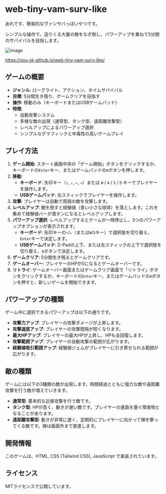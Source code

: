 # web-tiny-vam-surv-like
あれです、簡易的なヴァンサバっぽいやつです。

シンプルな操作で、迫りくる大量の敵をなぎ倒し、パワーアップを重ねて5分間のサバイバルを目指します。

![image](https://github.com/user-attachments/assets/c9b0e3f6-9065-4d17-b417-e8e4558c6964)

https://you-sk.github.io/web-tiny-vam-surv-like/

## ゲームの概要

* **ジャンル**: ローグライト、アクション、タイムサバイバル
* **目標**: 5分間生き残り、ゲームクリアを目指す
* **操作**: 移動のみ（キーボードまたはUSBゲームパッド）
* **特徴**:
    * 自動攻撃システム
    * 多様な敵の出現（通常型、タンク型、遠距離攻撃型）
    * レベルアップによるパワーアップ選択
    * シンプルなグラフィックと中毒性の高いゲームプレイ

## プレイ方法

1.  **ゲーム開始**: スタート画面中央の「ゲーム開始」ボタンをクリックするか、キーボードの`Enter`キー、またはゲームパッドの`A`ボタンを押します。
2.  **移動**:
    * **キーボード**: 矢印キー（`↑`, `↓`, `←`, `→`）または `W` / `A` / `S` / `D` キーでプレイヤーを操作します。
    * **USBゲームパッド**: 左スティックでプレイヤーを操作します。
3.  **攻撃**: プレイヤーは自動で周囲の敵を攻撃します。
4.  **レベルアップ**: 敵を倒すと経験値（青い小さな球体）を落とします。これを集めて経験値バーが満タンになるとレベルアップします。
5.  **パワーアップ選択**: レベルアップするとゲームが一時停止し、3つのパワーアップオプションが表示されます。
    * **キーボード**: 矢印キーの`↑`/`↓`（または`W`/`S`キー）で選択肢を切り替え、`Enter`キーで決定します。
    * **USBゲームパッド**: D-Padの上下、または左スティックの上下で選択肢を切り替え、`A`ボタンで決定します。
6.  **ゲームクリア**: 5分間生き残るとゲームクリアです。
7.  **ゲームオーバー**: プレイヤーのHPが0になるとゲームオーバーです。
8.  **リトライ**: ゲームオーバー画面またはゲームクリア画面で「リトライ」ボタンをクリックするか、キーボードの`Enter`キー、またはゲームパッドの`A`ボタンを押すと、新しいゲームを開始できます。

## パワーアップの種類

ゲーム中に選択できるパワーアップは以下の通りです。

* **攻撃力アップ**: プレイヤーの攻撃ダメージが上昇します。
* **攻撃速度アップ**: プレイヤーの攻撃間隔が短くなります。
* **最大HPアップ**: プレイヤーの最大HPが上昇し、HPも全回復します。
* **攻撃範囲アップ**: プレイヤーの自動攻撃の範囲が広がります。
* **経験値吸引範囲アップ**: 経験値ジェムがプレイヤーに引き寄せられる範囲が広がります。

## 敵の種類

ゲームには以下の3種類の敵が出現します。時間経過とともに強力な敵や遠距離攻撃を行う敵が増えていきます。

* **通常型**: 基本的な近接攻撃を行う敵です。
* **タンク型**: HPが高く、動きが遅い敵です。プレイヤーの進路を塞ぐ障害物となることがあります。
* **遠距離攻撃型**: 動きが非常に遅く、定期的にプレイヤーに向かって弾を撃ってくる敵です。弾は画面外まで直進します。

## 開発情報

このゲームは、HTML, CSS (Tailwind CSS), JavaScript で実装されています。


## ライセンス

MITライセンスで公開しています。
